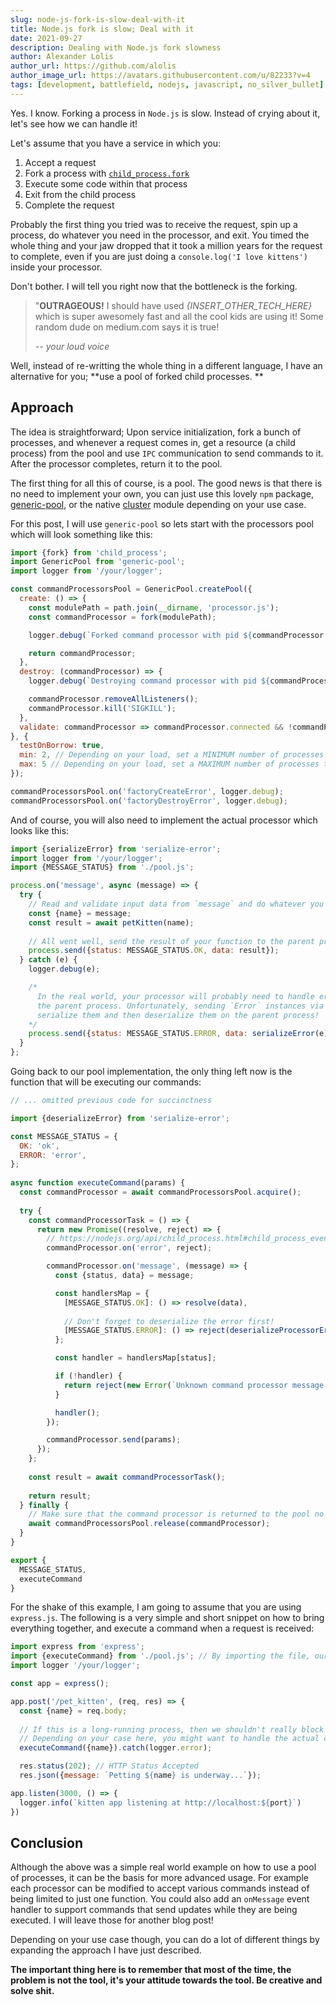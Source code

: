 ```yaml
---
slug: node-js-fork-is-slow-deal-with-it
title: Node.js fork is slow; Deal with it
date: 2021-09-27
description: Dealing with Node.js fork slowness
author: Alexander Lolis
author_url: https://github.com/alolis
author_image_url: https://avatars.githubusercontent.com/u/82233?v=4
tags: [development, battlefield, nodejs, javascript, no_silver_bullet]
---
```


Yes. I know. Forking a process in `Node.js` is slow. Instead of crying about it, let's see how we can handle it!

Let's assume that you have a service in which you:

1. Accept a request
2. Fork a process with [`child_process.fork`](https://nodejs.org/api/child_process.html#child_process_child_process_fork_modulepath_args_options)
3. Execute some code within that process
4. Exit from the child process
5. Complete the request

Probably the first thing you tried was to receive the request, spin up a process, do whatever you need in the processor, and exit. You timed the whole thing and your jaw dropped that it took a million years for the request to complete, even if you are just doing a `console.log('I love kittens')` inside your processor. 

Don't bother. I will tell you right now that the bottleneck is the forking.

<!--truncate-->

> "**OUTRAGEOUS!** I should have used *{INSERT_OTHER_TECH_HERE}* which is super awesomely fast and all the cool kids are using it! Some random dude on medium.com says it is true!
> 
> *-- your loud voice*

Well, instead of re-writting the whole thing in a different language, I have an alternative for you; **use a pool of forked child processes.
**

## Approach

The idea is straightforward; Upon service initialization, fork a bunch of processes, and whenever a request comes in, get a resource (a child process) from the pool and use `IPC` communication to send commands to it. After the processor completes, return it to the pool. 

The first thing for all this of course, is a pool. The good news is that there is no need to implement your own, you can just use this lovely `npm` package, [generic-pool](https://www.npmjs.com/package/generic-pool), or the native [cluster](https://nodejs.org/api/cluster.html) module depending on your use case.

For this post, I will use `generic-pool` so lets start with the processors pool which will look something like this:

```javascript title="pool.js"
import {fork} from 'child_process';
import GenericPool from 'generic-pool';
import logger from '/your/logger';

const commandProcessorsPool = GenericPool.createPool({
  create: () => {
    const modulePath = path.join(__dirname, 'processor.js');
    const commandProcessor = fork(modulePath);

    logger.debug(`Forked command processor with pid ${commandProcessor.pid}`);

    return commandProcessor;
  },
  destroy: (commandProcessor) => {
    logger.debug(`Destroying command processor with pid ${commandProcessor.pid}`);

    commandProcessor.removeAllListeners();
    commandProcessor.kill('SIGKILL');
  },
  validate: commandProcessor => commandProcessor.connected && !commandProcessor.killed
}, {
  testOnBorrow: true,
  min: 2, // Depending on your load, set a MINIMUM number of processes that should always be available in the pool
  max: 5 // Depending on your load, set a MAXIMUM number of processes that should always be available in the pool
});

commandProcessorsPool.on('factoryCreateError', logger.debug);
commandProcessorsPool.on('factoryDestroyError', logger.debug);
```

And of course, you will also need to implement the actual processor which looks like this:

```javascript title="processor.js"
import {serializeError} from 'serialize-error';
import logger from '/your/logger';
import {MESSAGE_STATUS} from './pool.js';

process.on('message', async (message) => {
  try {
    // Read and validate input data from `message` and do whatever you need to do...
    const {name} = message;
    const result = await petKitten(name);
    
    // All went well, send the result of your function to the parent process...
    process.send({status: MESSAGE_STATUS.OK, data: result});
  } catch (e) {
    logger.debug(e);

    /* 
      In the real world, your processor will probably need to handle errors as well and pass those errors to
      the parent process. Unfortunately, sending `Error` instances via `IPC` is not possible, BUT, we can just
      serialize them and then deserialize them on the parent process!
    */
    process.send({status: MESSAGE_STATUS.ERROR, data: serializeError(e)});
  }
};
```

Going back to our pool implementation, the only thing left now is the function that will be executing our commands:

```javascript title="pool.js"
// ... omitted previous code for succinctness

import {deserializeError} from 'serialize-error';

const MESSAGE_STATUS = {
  OK: 'ok',
  ERROR: 'error',
};
  
async function executeCommand(params) {
  const commandProcessor = await commandProcessorsPool.acquire();
  
  try {
    const commandProcessorTask = () => {
      return new Promise((resolve, reject) => {
        // https://nodejs.org/api/child_process.html#child_process_event_error
        commandProcessor.on('error', reject);

        commandProcessor.on('message', (message) => {
          const {status, data} = message;

          const handlersMap = {
            [MESSAGE_STATUS.OK]: () => resolve(data),
            
            // Don't forget to deserialize the error first!
            [MESSAGE_STATUS.ERROR]: () => reject(deserializeProcessorError(data)           
          };

          const handler = handlersMap[status];

          if (!handler) {
            return reject(new Error(`Unknown command processor message status '${status}'`));
          }

          handler();
        });

        commandProcessor.send(params);
      });
    };
    
    const result = await commandProcessorTask();
    
    return result;
  } finally {
    // Make sure that the command processor is returned to the pool no matter what happened
    await commandProcessorsPool.release(commandProcessor);
  }
}

export {
  MESSAGE_STATUS,
  executeCommand
}
```

For the shake of this example, I am going to assume that you are using `express.js`. The following is a very simple and short snippet on how to bring everything together, and execute a command when a request is received:

```javascript title="express.js"
import express from 'express';
import {executeCommand} from './pool.js'; // By importing the file, our pool will be initialized
import logger '/your/logger';

const app = express();

app.post('/pet_kitten', (req, res) => {
  const {name} = req.body;
  
  // If this is a long-running process, then we shouldn't really block the request by using await.
  // Depending on your case here, you might want to handle the actual command execution differently.
  executeCommand({name}).catch(logger.error);

  res.status(202); // HTTP Status Accepted
  res.json({message: `Petting ${name} is underway...`});

app.listen(3000, () => {
  logger.info(`kitten app listening at http://localhost:${port}`)
})
```

## Conclusion

Although the above was a simple real world example on how to use a pool of processes, it can be the basis for more advanced usage. For example each processor can be modified to accept various commands instead of being limited to just one function. You could also add an `onMessage` event handler to support commands that send updates while they are being executed. I will leave those for another blog post! 

Depending on your use case though, you can do a lot of different things by expanding the approach I have just described. 

**The important thing here is to remember that most of the time, the problem is not the tool, it's your attitude towards the tool. Be creative and solve shit.**